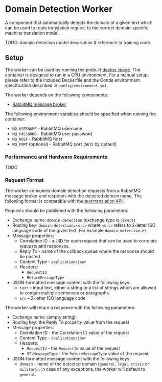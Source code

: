# Domain Detection Worker

A component that automatically detects the domain of a given text which can be used to route translation request to the correct domain-specific machine translation model.

TODO: domain detection model description & reference to training code.

## Setup

The worker can be used by running the prebuilt [docker image](ghcr.io/project-mtee/domain-detection-worker). The 
container is designed to run in a CPU environment. For a manual setup, please refer to the included Dockerfile and 
the Conda environment specification described in `config/environment.yml`. 

The worker depends on the following components:
- [RabbitMQ message broker](https://www.rabbitmq.com/)

The following environment variables should be specified when running the container:
- `MQ_USERNAME` - RabbitMQ username
- `MQ_PASSWORD` - RabbitMQ user password
- `MQ_HOST` - RabbitMQ host
- `MQ_PORT` (optional) - RabbitMQ port (`5672` by default)

### Performance and Hardware Requirements

TODO

### Request Format

The worker consumes domain detection requests from a RabbitMQ message broker and responds with the detected domain 
name. The following format is compatible with the [text translation API](ghcr.io/project-mtee/text-translation-api).

Requests should be published with the following parameters:
- Exchange name: `domain-detection` (exchange type is `direct`)
- Routing key: `domain-detection.<src>` where `<src>` refers to 2-letter ISO language code of the given text. For 
  example `domain-detection.et`
- Message properties:
  - Correlation ID - a UID for each request that can be used to correlate requests and responses.
  - Reply To - name of the callback queue where the response should be posted.
  - Content Type - `application/json`
  - Headers:
    - `RequestId`
    - `ReturnMessageType`
- JSON-formatted message content with the following keys:
  - `text` – input text, either a string or a list of strings which are allowed to contain multiple sentences or 
    paragraphs.
  - `src` – 2-letter ISO language code

The worker will return a response with the following parameters:
- Exchange name: (empty string)
- Routing key: the Reply To property value from the request
- Message properties:
  - Correlation ID - the Correlation ID value of the request
  - Content Type - `application/json`
  - Headers:
    - `RequestId` - the `RequestId` value of the request
    - `MT-MessageType` - the `ReturnMessageType` value of the request
- JSON-formatted message content with the following keys:
  - `domain` – name of the detected domain (`general`, `legal`, `crisis` or `military`). In case of any exceptions, 
    the worker will default to `general`.